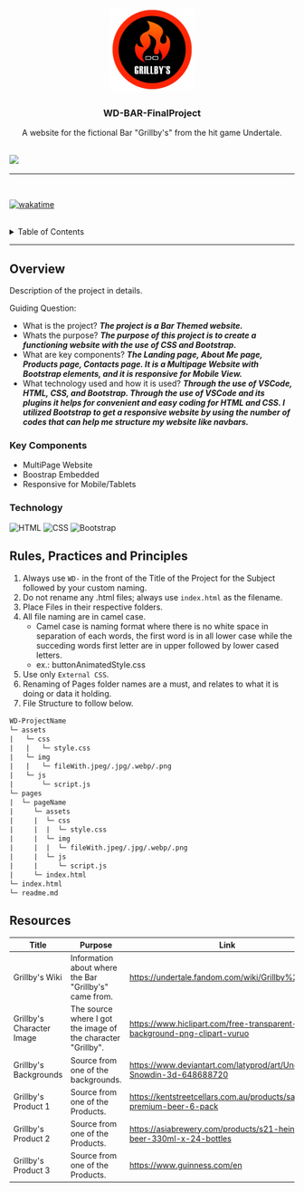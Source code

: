 <a name="readme-top">

<br/>

<br />
<div align="center">
  <a href="https://github.com/zyx-0314/">
  <!-- TODO: If you want to add logo or banner you can add it here -->
    <img src="assets/img/barLogo.png" alt="Grillby's" width="150" height="150">
  </a>
<!-- TODO: Change Title to the name of the title of your Project -->
  <h3 align="center">WD-BAR-FinalProject</h3>
</div>
<!-- TODO: Make a short description -->
<div align="center">
A website for the fictional Bar "Grillby's" from the hit game Undertale.
</div>

<br />

<!-- TODO: Change the zyx-0314 into your github username  -->
<!-- TODO: Change the WD-Template-Project into the same name of your folder -->
![](https://visit-counter.vercel.app/counter.png?page=Airesonmel/WD-BAR-FinalProject)

---

<br />

[![wakatime](https://wakatime.com/badge/user/cf0d05fd-fcbd-49a7-af60-dba7c540aa56/project/e52637c4-efc2-418b-a30d-46e18a0bdcfb.svg)](https://wakatime.com/badge/user/cf0d05fd-fcbd-49a7-af60-dba7c540aa56/project/e52637c4-efc2-418b-a30d-46e18a0bdcfb)

<br />

<!-- TODO: If you want to add more layers for your readme -->
<details>
  <summary>Table of Contents</summary>
  <ol>
    <li>
      <a href="#overview">Overview</a>
      <ol>
        <li>
          <a href="#key-components">Key Components</a>
        </li>
        <li>
          <a href="#technology">Technology</a>
        </li>
      </ol>
    </li>
    <li>
      <a href="#rule,-practices-and-principles">Rules, Practices and Principles</a>
    </li>
    <li>
      <a href="#resources">Resources</a>
    </li>
  </ol>
</details>

---

## Overview

<!-- TODO: To be changed -->
<!-- The following are just sample -->
Description of the project in details.

Guiding Question:
- What is the project? <b> <i> The project is a Bar Themed website. </i> </b>
- Whats the purpose? <b> <i> The purpose of this project is to create a functioning website with the use of CSS and Bootstrap. </i> </b>
- What are key components? <b> <i> The Landing page, About Me page, Products page, Contacts page. It is a Multipage Website with Bootstrap elements, and it is responsive for Mobile View. </i> </b>
- What technology used and how it is used? <b> <i> Through the use of VSCode, HTML, CSS, and Bootstrap. Through the use of VSCode and its plugins it helps for convenient and easy coding for HTML and CSS. I utilized Bootstrap to get a responsive website by using the number of codes that can help me structure my website like navbars. </i> </b>

### Key Components
<!-- TODO: List of Key Components -->
<!-- The following are just sample -->
- MultiPage Website
- Boostrap Embedded
- Responsive for Mobile/Tablets

### Technology
<!-- TODO: List of Technology Used -->
![HTML](https://img.shields.io/badge/HTML-E34F26?style=for-the-badge&logo=html5&logoColor=white)
![CSS](https://img.shields.io/badge/CSS-1572B6?style=for-the-badge&logo=css3&logoColor=white)
![Bootstrap](https://img.shields.io/badge/Bootstrap-563D7C?style=for-the-badge&logo=bootstrap&logoColor=white)

## Rules, Practices and Principles
1. Always use `WD-` in the front of the Title of the Project for the Subject followed by your custom naming.
2. Do not rename any .html files; always use `index.html` as the filename.
3. Place Files in their respective folders.
4. All file naming are in camel case.
   - Camel case is naming format where there is no white space in separation of each words, the first word is in all lower case while the succeding words first letter are in upper followed by lower cased letters.
   - ex.: buttonAnimatedStyle.css
5. Use only `External CSS`.
6. Renaming of Pages folder names are a must, and relates to what it is doing or data it holding.
7. File Structure to follow below.

```
WD-ProjectName
└─ assets
|   └─ css
|   |   └─ style.css
|   └─ img
|   |   └─ fileWith.jpeg/.jpg/.webp/.png
|   └─ js
|       └─ script.js
└─ pages
|  └─ pageName
|     └─ assets
|     |  └─ css
|     |  |  └─ style.css
|     |  └─ img
|     |  |  └─ fileWith.jpeg/.jpg/.webp/.png
|     |  └─ js
|     |     └─ script.js
|     └─ index.html
└─ index.html
└─ readme.md
```

## Resources

<!-- TODO: Add References -->
| Title | Purpose | Link |
|-|-|-|
| Grillby's Wiki | Information  about where the Bar "Grillby's" came from. | https://undertale.fandom.com/wiki/Grillby%27s |
| Grillby's Character Image | The source where I got the image of the character "Grillby". | https://www.hiclipart.com/free-transparent-background-png-clipart-vuruo |
| Grillby's Backgrounds | Source from one of the backgrounds. | https://www.deviantart.com/latyprod/art/Undertale-Snowdin-3d-648688720 |
| Grillby's Product 1 | Source from one of the Products. | https://kentstreetcellars.com.au/products/sapporo-premium-beer-6-pack |
| Grillby's Product 2 | Source from one of the Products. | https://asiabrewery.com/products/s21-heineken-beer-330ml-x-24-bottles |
| Grillby's Product 3 | Source from one of the Products. | https://www.guinness.com/en |
